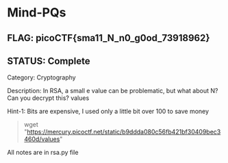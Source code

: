 # Mind-PQs

## FLAG: picoCTF{sma11_N_n0_g0od_73918962}

## STATUS: Complete

Category: Cryptography

Description: In RSA, a small e value can be problematic, but what about N? Can you decrypt this? values

Hint-1: Bits are expensive, I used only a little bit over 100 to save money

> wget "https://mercury.picoctf.net/static/b9ddda080c56fb421bf30409bec3460d/values"

All notes are in rsa.py file
